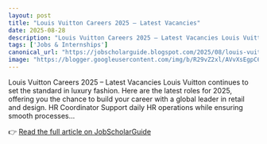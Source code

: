 ```yaml
---
layout: post
title: "Louis Vuitton Careers 2025 – Latest Vacancies"
date: 2025-08-28
description: "Louis Vuitton Careers 2025 – Latest Vacancies Louis Vuitton continues to set the standard in luxury fashion. Here are the latest roles for 2025, offering you the chance to build your career with a global leader in retail and design. HR Coordinator Support daily HR operations while ensuring smooth processes..."
tags: ['Jobs & Internships']
canonical_url: "https://jobscholarguide.blogspot.com/2025/08/louis-vuitton-careers-2025-latest.html"
image: "https://blogger.googleusercontent.com/img/b/R29vZ2xl/AVvXsEgpC6V0KNdp61QaqjhxEnb8vhqLq6Wou0SaNhYHr9BdCK50A3ZqDp_ZI9y8aHHGCj0Fgb6SqyBUXo4mW_xWyp5pM-xBi8byY8pXVXja5Ztbq8zV1UM9j3OiF9gFnLe5G9n2YSOoozRLpgglzoHC3fD5ljQVm0nJ3ly6era-cOPbdVoAmzo6BgigxfPigykx/s72-c/Louis%20Vuitton%20Top%20Latest%20Vacancies%20Apply%20Now%20before%20its%20expired.png"
---
```


Louis Vuitton Careers 2025 – Latest Vacancies Louis Vuitton continues to set the standard in luxury fashion. Here are the latest roles for 2025, offering you the chance to build your career with a global leader in retail and design. HR Coordinator Support daily HR operations while ensuring smooth processes...

<!--more-->

👉 [Read the full article on JobScholarGuide](https://jobscholarguide.blogspot.com/2025/08/louis-vuitton-careers-2025-latest.html)
